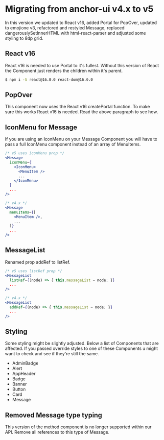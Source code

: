 # Migrating from anchor-ui v4.x to v5
In this version we updated to React v16, added Portal for PopOver, updated to emojione v3, refactored and restyled Message, replaced dangerouslySetInnerHTML with html-react-parser and adjusted some styling to 8dp grid.

## React v16
React v16 is needed to use Portal to it's fullest. Without this version of React the Component just renders the children within it's parent.
```bash
$ npm i -S react@16.0.0 react-dom@16.0.0
```

## PopOver
This component now uses the React v16 createPortal function. To make sure this works React v16 is needed. Read the above paragraph to see how.

## IconMenu for Message
If you are using an IconMenu on your Message Component you will have to pass a full IconMenu component instead of an array of MenuItems.
```jsx
/* v5 uses iconMenu prop */
<Message
  iconMenu={
    <IconMenu>
      <MenuItem />
      ...
    </IconMenu>
  }
  ...
/>

/* v4.x */
<Message
  menuItems={[
    <MenuItem />,
    ...
  ]}
  ...
/>
```

## MessageList
Renamed prop addRef to listRef.
```jsx
/* v5 uses listRef prop */
<MessageList
  listRef={(node) => { this.messageList = node; }}
  ...
/>

/* v4.x */
<MessageList
  addRef={(node) => { this.messageList = node; }}
  ...
/>
```

## Styling
Some styling might be slightly adjusted. Below a list of Components that are affected. If you passed override styles to one of these Components u might want to check and see if they're still the same.

- AdminBadge
- Alert
- AppHeader
- Badge
- Banner
- Button
- Card
- Message

## Removed Message type typing
This version of the method component is no longer supported within our API. Remove all references to this type of Message.
